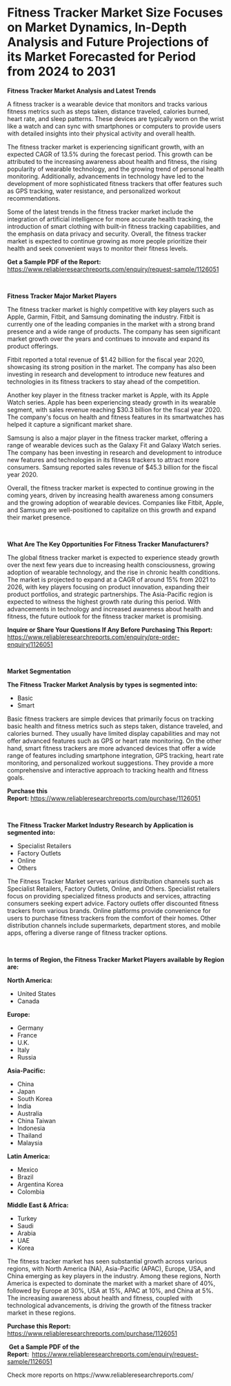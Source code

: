 <p><h1>Fitness Tracker Market Size Focuses on Market Dynamics, In-Depth Analysis and Future Projections of its Market Forecasted for Period from 2024 to 2031</h1></p><p><strong>Fitness Tracker Market Analysis and Latest Trends</strong></p>
<p><p>A fitness tracker is a wearable device that monitors and tracks various fitness metrics such as steps taken, distance traveled, calories burned, heart rate, and sleep patterns. These devices are typically worn on the wrist like a watch and can sync with smartphones or computers to provide users with detailed insights into their physical activity and overall health.</p><p>The fitness tracker market is experiencing significant growth, with an expected CAGR of 13.5% during the forecast period. This growth can be attributed to the increasing awareness about health and fitness, the rising popularity of wearable technology, and the growing trend of personal health monitoring. Additionally, advancements in technology have led to the development of more sophisticated fitness trackers that offer features such as GPS tracking, water resistance, and personalized workout recommendations.</p><p>Some of the latest trends in the fitness tracker market include the integration of artificial intelligence for more accurate health tracking, the introduction of smart clothing with built-in fitness tracking capabilities, and the emphasis on data privacy and security. Overall, the fitness tracker market is expected to continue growing as more people prioritize their health and seek convenient ways to monitor their fitness levels.</p></p>
<p><strong>Get a Sample PDF of the Report:&nbsp;</strong> <a href="https://www.reliableresearchreports.com/enquiry/request-sample/1126051">https://www.reliableresearchreports.com/enquiry/request-sample/1126051</a></p>
<p>&nbsp;</p>
<p><strong>Fitness Tracker Major Market Players</strong></p>
<p><p>The fitness tracker market is highly competitive with key players such as Apple, Garmin, Fitbit, and Samsung dominating the industry. Fitbit is currently one of the leading companies in the market with a strong brand presence and a wide range of products. The company has seen significant market growth over the years and continues to innovate and expand its product offerings.</p><p>Fitbit reported a total revenue of $1.42 billion for the fiscal year 2020, showcasing its strong position in the market. The company has also been investing in research and development to introduce new features and technologies in its fitness trackers to stay ahead of the competition.</p><p>Another key player in the fitness tracker market is Apple, with its Apple Watch series. Apple has been experiencing steady growth in its wearable segment, with sales revenue reaching $30.3 billion for the fiscal year 2020. The company's focus on health and fitness features in its smartwatches has helped it capture a significant market share.</p><p>Samsung is also a major player in the fitness tracker market, offering a range of wearable devices such as the Galaxy Fit and Galaxy Watch series. The company has been investing in research and development to introduce new features and technologies in its fitness trackers to attract more consumers. Samsung reported sales revenue of $45.3 billion for the fiscal year 2020.</p><p>Overall, the fitness tracker market is expected to continue growing in the coming years, driven by increasing health awareness among consumers and the growing adoption of wearable devices. Companies like Fitbit, Apple, and Samsung are well-positioned to capitalize on this growth and expand their market presence.</p></p>
<p>&nbsp;</p>
<p><strong>What Are The Key Opportunities For Fitness Tracker Manufacturers?</strong></p>
<p><p>The global fitness tracker market is expected to experience steady growth over the next few years due to increasing health consciousness, growing adoption of wearable technology, and the rise in chronic health conditions. The market is projected to expand at a CAGR of around 15% from 2021 to 2026, with key players focusing on product innovation, expanding their product portfolios, and strategic partnerships. The Asia-Pacific region is expected to witness the highest growth rate during this period. With advancements in technology and increased awareness about health and fitness, the future outlook for the fitness tracker market is promising.</p></p>
<p><strong>Inquire or Share Your Questions If Any Before Purchasing This Report:</strong> <a href="https://www.reliableresearchreports.com/enquiry/pre-order-enquiry/1126051">https://www.reliableresearchreports.com/enquiry/pre-order-enquiry/1126051</a></p>
<p>&nbsp;</p>
<p><strong>Market Segmentation</strong></p>
<p><strong>The Fitness Tracker Market Analysis by types is segmented into:</strong></p>
<p><ul><li>Basic</li><li>Smart</li></ul></p>
<p><p>Basic fitness trackers are simple devices that primarily focus on tracking basic health and fitness metrics such as steps taken, distance traveled, and calories burned. They usually have limited display capabilities and may not offer advanced features such as GPS or heart rate monitoring. On the other hand, smart fitness trackers are more advanced devices that offer a wide range of features including smartphone integration, GPS tracking, heart rate monitoring, and personalized workout suggestions. They provide a more comprehensive and interactive approach to tracking health and fitness goals.</p></p>
<p><strong>Purchase this Report:&nbsp;</strong><a href="https://www.reliableresearchreports.com/purchase/1126051">https://www.reliableresearchreports.com/purchase/1126051</a></p>
<p>&nbsp;</p>
<p><strong>The Fitness Tracker Market Industry Research by Application is segmented into:</strong></p>
<p><ul><li>Specialist Retailers</li><li>Factory Outlets</li><li>Online</li><li>Others</li></ul></p>
<p><p>The Fitness Tracker Market serves various distribution channels such as Specialist Retailers, Factory Outlets, Online, and Others. Specialist retailers focus on providing specialized fitness products and services, attracting consumers seeking expert advice. Factory outlets offer discounted fitness trackers from various brands. Online platforms provide convenience for users to purchase fitness trackers from the comfort of their homes. Other distribution channels include supermarkets, department stores, and mobile apps, offering a diverse range of fitness tracker options.</p></p>
<p>&nbsp;</p>
<p><strong>In terms of Region, the Fitness Tracker Market Players available by Region are:</strong></p>
<p>
    <p> <strong> North America: </strong>
        <ul>
            <li>United States</li>
            <li>Canada</li>
        </ul>
        </p> 
    <p> <strong> Europe: </strong>
        <ul>
            <li>Germany</li>
            <li>France</li>
            <li>U.K.</li>
            <li>Italy</li>
            <li>Russia</li>
        </ul>
        </p> 
    <p> <strong> Asia-Pacific: </strong>
        <ul>
            <li>China</li>
            <li>Japan</li>
            <li>South Korea</li>
            <li>India</li>
            <li>Australia</li>
            <li>China Taiwan</li>
            <li>Indonesia</li>
            <li>Thailand</li>
            <li>Malaysia</li>
        </ul>
        </p> 
    <p> <strong> Latin America: </strong>
        <ul>
            <li>Mexico</li>
            <li>Brazil</li>
            <li>Argentina Korea</li>
            <li>Colombia</li>
        </ul>
        </p> 
    <p> <strong> Middle East & Africa: </strong>
        <ul>
            <li>Turkey</li>
            <li>Saudi</li>
            <li>Arabia</li>
            <li>UAE</li>
            <li>Korea</li>
        </ul>
    </p>
    </p>
<p><p>The fitness tracker market has seen substantial growth across various regions, with North America (NA), Asia-Pacific (APAC), Europe, USA, and China emerging as key players in the industry. Among these regions, North America is expected to dominate the market with a market share of 40%, followed by Europe at 30%, USA at 15%, APAC at 10%, and China at 5%. The increasing awareness about health and fitness, coupled with technological advancements, is driving the growth of the fitness tracker market in these regions.</p></p>
<p><strong>Purchase this Report: </strong><a href="https://www.reliableresearchreports.com/purchase/1126051">https://www.reliableresearchreports.com/purchase/1126051</a></p>
<p>&nbsp;<strong>Get a Sample PDF of the Report:&nbsp;&nbsp;</strong><a href="https://www.reliableresearchreports.com/enquiry/request-sample/1126051">https://www.reliableresearchreports.com/enquiry/request-sample/1126051</a></p>
<p><strong></strong></p>
<p>Check more reports on https://www.reliableresearchreports.com/</p>